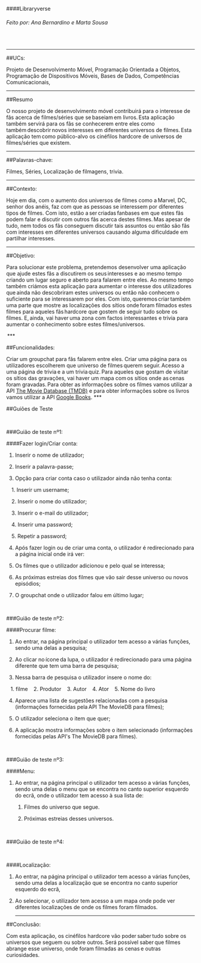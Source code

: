 ####Libraryverse  

###### Feito por: Ana Bernardino e Marta Sousa
 
***

##UCs:

Projeto de Desenvolvimento Móvel, Programação Orientada a Objetos, Programação de Dispositivos Móveis, Bases de Dados, Competências Comunicacionais,  

*** 

##Resumo  

O nosso projeto de desenvolvimento móvel contribuirá para o interesse de fãs acerca de filmes/séries que se baseiam em livros. Esta aplicação também servirá para os fãs se conhecerem entre eles como também descobrir novos interesses em diferentes universos de filmes. Esta aplicação tem como público-alvo os cinéfilos hardcore de universos de filmes/séries que existem.  

***

##Palavras-chave:  

Filmes, Séries, Localização de filmagens, trivia.  

***

##Contexto:  

Hoje em dia, com o aumento dos universos de filmes como a Marvel, DC, senhor dos anéis, faz com que as pessoas se interessem por diferentes tipos de filmes. Com isto, estão a ser criadas fanbases em que estes fãs podem falar e discutir com outros fãs acerca destes filmes. Mas apesar de tudo, nem todos os fãs conseguem discutir tais assuntos ou então são fãs com interesses em diferentes universos causando alguma dificuldade em partilhar interesses.  

*** 

##Objetivo:  

Para solucionar este problema, pretendemos desenvolver uma aplicação que ajude estes fãs a discutirem os seus interesses e ao mesmo tempo criando um lugar seguro e aberto para falarem entre eles. Ao mesmo tempo também criámos esta aplicação para aumentar o interesse dos utilizadores que ainda não descobriram estes universos ou então não conhecem o suficiente para se interessarem por eles. Com isto, queremos criar também uma parte que mostre as localizações dos sítios onde foram filmados estes filmes para aqueles fãs hardcore que gostem de seguir tudo sobre os filmes. E, ainda, vai haver uma zona com factos interessantes e trivia para aumentar o conhecimento sobre estes filmes/universos.  

 *** 

##Funcionalidades:  

Criar um groupchat para fãs falarem entre eles. Criar uma página para os utilizadores escolherem que universo de filmes querem seguir. Acesso a uma página de trivia e a um trivia quiz. Para aqueles que gostam de visitar os sítios das gravações, vai haver um mapa com os sítios onde as cenas foram gravadas. Para obter as informações sobre os filmes vamos utilizar a API [The Movie Database (TMDB)](https://www.themoviedb.org/) e para obter informações sobre os livros vamos utilizar a API [Google Books](https://developers.google.com/books/docs/overview).
***  



##Guiões de Teste  

  

###Guião de teste nº1:  

####Fazer login/Criar conta:  

   1. Inserir o nome de utilizador;  

   2. Inserir a palavra-passe;  

   3. Opção para criar conta caso o utilizador ainda não tenha conta:  

        1. Inserir um username;  

        2. Inserir o nome do utilizador;  

        3. Inserir o e-mail do utilizador;  

        4. Inserir uma password;  

        5. Repetir a password;  

   4. Após fazer login ou de criar uma conta, o utilizador é redirecionado para a página inicial onde irá ver:  

   5. Os filmes que o utilizador adicionou e pelo qual se interessa;  

   6. As próximas estreias dos filmes que vão sair desse universo ou novos episódios;  

   7. O groupchat onde o utilizador falou em último lugar;  

  

###Guião de teste nº2:  

####Procurar filme:  

 1. Ao entrar, na página principal o utilizador tem acesso a várias funções, sendo uma delas a pesquisa;  

 2. Ao clicar no ícone da lupa, o utilizador é redirecionado para uma página diferente que tem uma barra de pesquisa;  

 3. Nessa barra de pesquisa o utilizador insere o nome do:  

    1. filme
    2. Produtor
    3. Autor
    4. Ator
    5. Nome do livro 

 4. Aparece uma lista de sugestões relacionadas com a pesquisa (informações fornecidas pela API The MovieDB para filmes);  

 5. O utilizador seleciona o item que quer;  

 6. A aplicação mostra informações sobre o item selecionado (informações fornecidas pelas API's The MovieDB para filmes).  

  

###Guião de teste nº3:  

####Menu:  

 1. Ao entrar, na página principal o utilizador tem acesso a várias funções, sendo uma delas o menu que se encontra no canto superior esquerdo do ecrã, onde o utilizador tem acesso à sua lista de:  

    1. Filmes do universo que segue.  

    2. Próximas estreias desses universos.  

  

###Guião de teste nº4:  

  

####Localização:  

 1. Ao entrar, na página principal o utilizador tem acesso a várias funções, sendo uma delas a localização que se encontra no canto superior esquerdo do ecrã,  

 2. Ao selecionar, o utilizador tem acesso a um mapa onde pode ver diferentes localizações de onde os filmes foram filmados. 
    
    
    ***
 ##Conclusão:  

Com esta aplicação, os cinéfilos hardcore vão poder saber tudo sobre os universos que seguem ou sobre outros. Será possível saber que filmes abrange esse universo, onde foram filmadas as cenas e outras curiosidades.  
